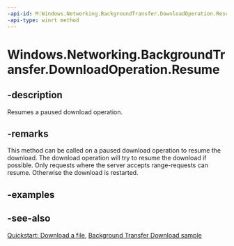 ```yaml
---
-api-id: M:Windows.Networking.BackgroundTransfer.DownloadOperation.Resume
-api-type: winrt method
---
```


<!-- Method syntax
public void Resume()
-->

# Windows.Networking.BackgroundTransfer.DownloadOperation.Resume

## -description
Resumes a paused download operation.

## -remarks
This method can be called on a paused download operation to resume the download. The download operation will try to resume the download if possible. Only requests where the server accepts range-requests can resume. Otherwise the download is restarted.

## -examples

## -see-also
[Quickstart: Download a file](https://docs.microsoft.com/previous-versions/windows/apps/hh700370(v=win.10)), [Background Transfer Download sample](https://github.com/microsoftarchive/msdn-code-gallery-microsoft/tree/master/Official%20Windows%20Platform%20Sample/Background%20Transfer%20sample)
